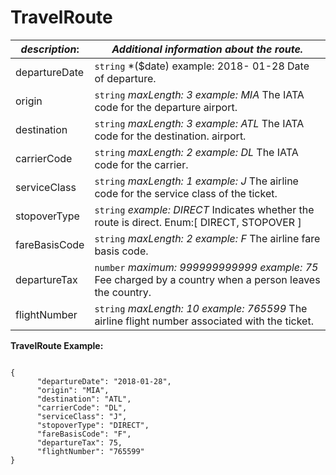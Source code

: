
# TravelRoute

| *description*: | *Additional information about the route.*|
|----|----|
| departureDate |    ``` string ```   *($date) example: 2018-	01-28 Date of departure.|
| origin |    ``` string ```   *maxLength: 3 example: MIA* The IATA code for the departure airport.|
| destination |    ``` string ```   *maxLength: 3 example: ATL* The IATA code for the destination. airport.|
| carrierCode |    ``` string ```   *maxLength: 2 example: DL* The IATA code for the carrier.|
| serviceClass |    ``` string ```   *maxLength: 1 example: J* The airline code for the service class of the ticket.|
| stopoverType |    ``` string ```   *example: DIRECT* Indicates whether the route is direct. Enum:[ DIRECT, STOPOVER ]|
| fareBasisCode |    ``` string ```   *maxLength: 2 example: F* The airline fare basis code.|
| departureTax |    ``` number ```   *maximum: 999999999999 example: 75* Fee charged by a country when a person leaves the country.|
| flightNumber |    ``` string ```   *maxLength: 10 example: 765599* The airline flight number associated with the ticket.|


**TravelRoute Example:**

```{r}

{
      "departureDate": "2018-01-28",
      "origin": "MIA",
      "destination": "ATL",
      "carrierCode": "DL",
      "serviceClass": "J",
      "stopoverType": "DIRECT",
      "fareBasisCode": "F",
      "departureTax": 75,
      "flightNumber": "765599"
}
```  







